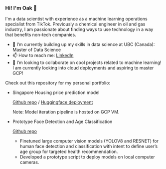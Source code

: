 ### Hi! I'm Oak 👋

I'm a data scientist with experience as a machine learning operations specialist from TikTok. 
Previously a chemical engineer in oil and gas industry, I am passionate about finding ways to use technology in a way that benefits non-tech companies. 

- 🌱 I’m currently building up my skills in data science at UBC (Canada): Master of Data Science
- 📫 How to reach me: <a href="https://www.linkedin.com/in/sivakornchong">LinkedIn</a>
- 👯 I’m looking to collaborate on cool projects related to machine learning! I am currently looking into cloud deployments and aspiring to master GCP!

Check out this repository for my personal portfolio:
- Singapore Housing price prediction model

  <a href="https://github.com/sivakornchong/hdb_project">Github repo</a> / <a href="https://huggingface.co/spaces/sivakornchong/HDB_resale_predict">Huggingface deployment</a>

  Note: Model iteration pipeline is hosted on GCP VM.

- Prototype Face Detection and Age Classification

  <a href="https://github.com/sivakornchong/hdb_project">Github repo</a>
  
    - Finetuned large computer vision models (YOLOV8 and RESNET) for human face detection and classification with intent to define user’s age group for targeted health recommendation.
    - Developed a prototype script to deploy models on local computer cameras. 

  
<!--
**sivakornchong/sivakornchong** is a ✨ _special_ ✨ repository because its `README.md` (this file) appears on your GitHub profile.

Here are some ideas to get you started:

- 🔭 I’m currently working on ...
- 🌱 I’m currently learning ...
- 👯 I’m looking to collaborate on ...
- 🤔 I’m looking for help with ...
- 💬 Ask me about ...
- 📫 How to reach me: ...
- 😄 Pronouns: ...
- ⚡ Fun fact: ...
-->
